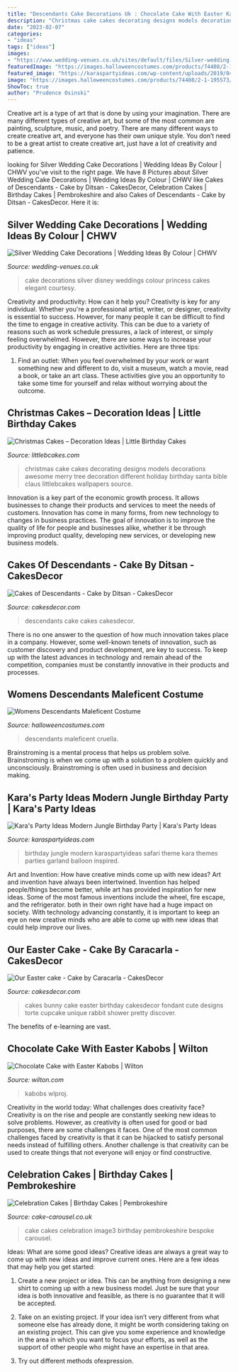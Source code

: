 ```yaml
---
title: "Descendants Cake Decorations Uk : Chocolate Cake With Easter Kabobs"
description: "Christmas cake cakes decorating designs models decorations awesome merry tree decoration different holiday birthday santa bible claus littlebcakes wallpapers source"
date: "2023-02-07"
categories:
- "ideas"
tags: ["ideas"]
images:
- "https://www.wedding-venues.co.uk/sites/default/files/Silver-wedding-cake-decorations-Princess_DisneyWeddings.jpg"
featuredImage: "https://images.halloweencostumes.com/products/74408/2-1-195573/descendants-womens-maleficent-costume-alt-4.jpg"
featured_image: "https://karaspartyideas.com/wp-content/uploads/2019/04/Modern-Jungle-Birthday-Party-via-Karas-Party-Ideas-KarasPartyIdeas.com4_.jpeg"
image: "https://images.halloweencostumes.com/products/74408/2-1-195573/descendants-womens-maleficent-costume-alt-4.jpg"
ShowToc: true
author: "Prudence Osinski"
---
```



Creative art is a type of art that is done by using your imagination. There are many different types of creative art, but some of the most common are painting, sculpture, music, and poetry. There are many different ways to create creative art, and everyone has their own unique style. You don’t need to be a great artist to create creative art, just have a lot of creativity and patience.

	

		
looking for Silver Wedding Cake Decorations | Wedding Ideas By Colour | CHWV you've visit to the right page. We have 8 Pictures about Silver Wedding Cake Decorations | Wedding Ideas By Colour | CHWV like Cakes of Descendants - Cake by Ditsan - CakesDecor, Celebration Cakes | Birthday Cakes | Pembrokeshire and also Cakes of Descendants - Cake by Ditsan - CakesDecor. Here it is:
		
    
## Silver Wedding Cake Decorations | Wedding Ideas By Colour | CHWV

<img loading=lazy src="https://www.wedding-venues.co.uk/sites/default/files/Silver-wedding-cake-decorations-Princess_DisneyWeddings.jpg" onerror="this.onerror=null;this.src='https://tse2.mm.bing.net/th?id=OIP.s9Pe0J4OApmGT4GiYbkafgHaLH&amp;pid=15.1';" alt="Silver Wedding Cake Decorations | Wedding Ideas By Colour | CHWV">

_Source: wedding-venues.co.uk_

>cake decorations silver disney weddings colour princess cakes elegant courtesy. 

	

Creativity and productivity: How can it help you?
Creativity is key for any individual. Whether you're a professional artist, writer, or designer, creativity is essential to success. However, for many people it can be difficult to find the time to engage in creative activity. This can be due to a variety of reasons such as work schedule pressures, a lack of interest, or simply feeling overwhelmed. However, there are some ways to increase your productivity by engaging in creative activities. Here are three tips: 
1. Find an outlet: When you feel overwhelmed by your work or want something new and different to do, visit a museum, watch a movie, read a book, or take an art class. These activities give you an opportunity to take some time for yourself and relax without worrying about the outcome.


    
## Christmas Cakes – Decoration Ideas | Little Birthday Cakes

<img loading=lazy src="http://www.littlebcakes.com/wp-content/uploads/2014/02/Christmas-Cake-Ideas-1024x936.jpg" onerror="this.onerror=null;this.src='https://tse3.mm.bing.net/th?id=OIP.q6FWFYU8k1tmgy_gy14ptAHaGx&amp;pid=15.1';" alt="Christmas Cakes – Decoration Ideas | Little Birthday Cakes">

_Source: littlebcakes.com_

>christmas cake cakes decorating designs models decorations awesome merry tree decoration different holiday birthday santa bible claus littlebcakes wallpapers source. 

	

Innovation is a key part of the economic growth process. It allows businesses to change their products and services to meet the needs of customers. Innovation has come in many forms, from new technology to changes in business practices. The goal of innovation is to improve the quality of life for people and businesses alike, whether it be through improving product quality, developing new services, or developing new business models.

    
## Cakes Of Descendants - Cake By Ditsan - CakesDecor

<img loading=lazy src="https://pic.cakesdecor.com/m/ezrbbjyk9z3ukn9ixxzi.jpg" onerror="this.onerror=null;this.src='https://tse4.mm.bing.net/th?id=OIP.7iVNeHat_SstMLRphUufUgHaKB&amp;pid=15.1';" alt="Cakes of Descendants - Cake by Ditsan - CakesDecor">

_Source: cakesdecor.com_

>descendants cake cakes cakesdecor. 

	

There is no one answer to the question of how much innovation takes place in a company. However, some well-known tenets of innovation, such as customer discovery and product development, are key to success. To keep up with the latest advances in technology and remain ahead of the competition, companies must be constantly innovative in their products and processes.

    
## Womens Descendants Maleficent Costume

<img loading=lazy src="https://images.halloweencostumes.com/products/74408/2-1-195573/descendants-womens-maleficent-costume-alt-4.jpg" onerror="this.onerror=null;this.src='https://tse3.mm.bing.net/th?id=OIP.dN5DBjf0n8FfKV8KqACWyQHaKl&amp;pid=15.1';" alt="Womens Descendants Maleficent Costume">

_Source: halloweencostumes.com_

>descendants maleficent cruella. 

	

Brainstroming is a mental process that helps us problem solve. Brainstroming is when we come up with a solution to a problem quickly and unconsciously. Brainstroming is often used in business and decision making.

    
## Kara&#039;s Party Ideas Modern Jungle Birthday Party | Kara&#039;s Party Ideas

<img loading=lazy src="https://karaspartyideas.com/wp-content/uploads/2019/04/Modern-Jungle-Birthday-Party-via-Karas-Party-Ideas-KarasPartyIdeas.com4_.jpeg" onerror="this.onerror=null;this.src='https://tse2.mm.bing.net/th?id=OIP._K4T8Aops1G6hKQuFCSkwAHaJ3&amp;pid=15.1';" alt="Kara&#039;s Party Ideas Modern Jungle Birthday Party | Kara&#039;s Party Ideas">

_Source: karaspartyideas.com_

>birthday jungle modern karaspartyideas safari theme kara themes parties garland balloon inspired. 

	

Art and Invention: How have creative minds come up with new ideas?
Art and invention have always been intertwined. Invention has helped people/things become better, while art has provided inspiration for new ideas. Some of the most famous inventions include the wheel, fire escape, and the refrigerator. both in their own right have had a huge impact on society. With technology advancing constantly, it is important to keep an eye on new creative minds who are able to come up with new ideas that could help improve our lives.

    
## Our Easter Cake - Cake By Caracarla - CakesDecor

<img loading=lazy src="https://pic.cakesdecor.com/m/qf8vbfjo2duzwfaf1hf5.jpg" onerror="this.onerror=null;this.src='https://tse1.mm.bing.net/th?id=OIP.c1Y1tOgt0t15ePPRlt5iLgHaJ3&amp;pid=15.1';" alt="Our Easter cake - Cake by Caracarla - CakesDecor">

_Source: cakesdecor.com_

>cakes bunny cake easter birthday cakesdecor fondant cute designs torte cupcake unique rabbit shower pretty discover. 

	

The benefits of e-learning are vast.

    
## Chocolate Cake With Easter Kabobs | Wilton

<img loading=lazy src="https://www.wilton.com/dw/image/v2/AAWA_PRD/on/demandware.static/-/Sites-wilton-project-master/default/dw90893ed1/images/project/WLPROJ-8540/choc-cake-with-Easter-kabobs.jpg?sw=1440&amp;sh=750&amp;sm=fit" onerror="this.onerror=null;this.src='https://tse3.mm.bing.net/th?id=OIP.2PZ-UdVTCwv5oosig3ptHwHaHa&amp;pid=15.1';" alt="Chocolate Cake with Easter Kabobs | Wilton">

_Source: wilton.com_

>kabobs wlproj. 

	

Creativity in the world today: What challenges does creativity face?
Creativity is on the rise and people are constantly seeking new ideas to solve problems. However, as creativity is often used for good or bad purposes, there are some challenges it faces. One of the most common challenges faced by creativity is that it can be hijacked to satisfy personal needs instead of fulfilling others. Another challenge is that creativity can be used to create things that not everyone will enjoy or find constructive.

    
## Celebration Cakes | Birthday Cakes | Pembrokeshire

<img loading=lazy src="http://www.cake-carousel.co.uk/wp-content/uploads/2016/03/image3-720x1024.jpg" onerror="this.onerror=null;this.src='https://tse1.mm.bing.net/th?id=OIP.uIA4HJLy8Pxt9KcUPN6f7gHaKi&amp;pid=15.1';" alt="Celebration Cakes | Birthday Cakes | Pembrokeshire">

_Source: cake-carousel.co.uk_

>cake cakes celebration image3 birthday pembrokeshire bespoke carousel. 

	

Ideas: What are some good ideas?
Creative ideas are always a great way to come up with new ideas and improve current ones. Here are a few ideas that may help you get started:
1. Create a new project or idea. This can be anything from designing a new shirt to coming up with a new business model. Just be sure that your idea is both innovative and feasible, as there is no guarantee that it will be accepted.

2. Take on an existing project. If your idea isn’t very different from what someone else has already done, it might be worth considering taking on an existing project. This can give you some experience and knowledge in the area in which you want to focus your efforts, as well as the support of other people who might have an expertise in that area.

3. Try out different methods ofexpression.

